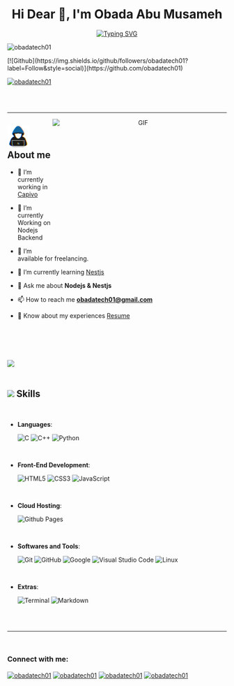 <h1 align="center">Hi Dear 👋, I'm Obada Abu Musameh</h1>

<!--  -->
<p align="center">
  <a href="https://git.io/typing-svg"><img src="https://readme-typing-svg.herokuapp.com?font=Fira+Code&pause=1000&width=435&lines=Software+Engineering;NodeJS+Backend+Developer%F0%9F%92%BB" alt="Typing SVG" /></a>
</p>

<p align="left"> <img src="https://komarev.com/ghpvc/?username=obadatech01&label=Profile%20views&color=0e75b6&style=flat" alt="obadatech01" /> </p>
[![Github](https://img.shields.io/github/followers/obadatech01?label=Follow&style=social)](https://github.com/obadatech01)

<p align="left"> <a href="https://twitter.com/obadatech01" target="blank"><img src="https://img.shields.io/twitter/follow/obadatech01?logo=twitter&style=for-the-badge" alt="obadatech01" /></a> </p>

<br>
<br>

-----

<a target="_blank" align="center">
  <img align="right" top="500" height="300" width="400" alt="GIF" src="https://media.giphy.com/media/SWoSkN6DxTszqIKEqv/giphy.gif">
</a>

## <picture><img src = "https://github.com/obadatech01/obadatech01/blob/main/about_me.gif" width = 50px></picture> **About me**

- 🔭 I’m currently working in <a href="##" target="blank">Capivo</a>

- 🌱 I’m currently Working on Nodejs Backend

- 🤝 I’m available for freelancing.

- 🌱 I’m currently learning <a href="https://docs.nestjs.com" target="blank">Nestjs</a>

- 💬 Ask me about **Nodejs & Nestjs**

- 📫 How to reach me **obadatech01@gmail.com**

- 📄 Know about my experiences <a href="https://github.com/obadatech01/obadatech01/blob/main/obada-cv.pdf" target="blank">Resume</a>
<br/>

<br><br>

<img src="https://user-images.githubusercontent.com/73097560/115834477-dbab4500-a447-11eb-908a-139a6edaec5c.gif"><br><br>

## <img src="https://media2.giphy.com/media/QssGEmpkyEOhBCb7e1/giphy.gif?cid=ecf05e47a0n3gi1bfqntqmob8g9aid1oyj2wr3ds3mg700bl&rid=giphy.gif" width ="25"><b> Skills</b>
<br>

<p align="center">

- **Languages**:

    ![C](https://img.shields.io/badge/C%20-%232370ED.svg?style=for-the-badge&logo=c&logoColor=white)
    ![C++](https://img.shields.io/badge/C++%20-%2300599C.svg?style=for-the-badge&logo=c%2B%2B&logoColor=white)
    ![Python](https://img.shields.io/badge/Python%20-%2314354C.svg?style=for-the-badge&logo=python&logoColor=white)

<br>

- **Front-End Development**:

   ![HTML5](https://img.shields.io/badge/HTML5%20-%23E34F26.svg?style=for-the-badge&logo=html5&logoColor=white)
   ![CSS3](https://img.shields.io/badge/CSS%20-%231572B6.svg?style=for-the-badge&logo=css3&logoColor=white)
   ![JavaScript](https://img.shields.io/badge/JavaScript%20-%23F7DF1E.svg?style=for-the-badge&logo=javascript&logoColor=black)

<br>

- **Cloud Hosting**:

    ![Github Pages](https://img.shields.io/badge/GitHub%20Pages-%23327FC7.svg?style=for-the-badge&logo=github&logoColor=white)

<br>

- **Softwares and Tools**:

    ![Git](https://img.shields.io/badge/git-%23F05033.svg?style=for-the-badge&logo=git&logoColor=white)
    ![GitHub](https://img.shields.io/badge/github-%23121011.svg?style=for-the-badge&logo=github&logoColor=white)
    ![Google](https://img.shields.io/badge/google-%234285F4.svg?style=for-the-badge&logo=google&logoColor=white)
    ![Visual Studio Code](https://img.shields.io/badge/Visual%20Studio%20Code-0078d7.svg?style=for-the-badge&logo=visual-studio-code&logoColor=white)
    ![Linux](https://img.shields.io/badge/Linux-FCC624?style=for-the-badge&logo=linux&logoColor=black)

<br>

- **Extras**:

    ![Terminal](https://img.shields.io/badge/Terminal-%23054020?style=for-the-badge&logo=gnu-bash&logoColor=white)
    ![Markdown](https://img.shields.io/badge/markdown-%23000000.svg?style=for-the-badge&logo=markdown&logoColor=white)


</p>

<br>
<br>

-----

<br>


<h3 align="left">Connect with me:</h3>
<p align="left">
<a href="https://twitter.com/obadatech01" target="blank"><img align="center" src="https://raw.githubusercontent.com/rahuldkjain/github-profile-readme-generator/master/src/images/icons/Social/twitter.svg" alt="obadatech01" height="30" width="40" /></a>
<a href="https://linkedin.com/in/obadatech01" target="blank"><img align="center" src="https://raw.githubusercontent.com/rahuldkjain/github-profile-readme-generator/master/src/images/icons/Social/linked-in-alt.svg" alt="obadatech01" height="30" width="40" /></a>
<a href="https://fb.com/obadatech01" target="blank"><img align="center" src="https://raw.githubusercontent.com/rahuldkjain/github-profile-readme-generator/master/src/images/icons/Social/facebook.svg" alt="obadatech01" height="30" width="40" /></a>
<a href="https://instagram.com/obadatech01" target="blank"><img align="center" src="https://raw.githubusercontent.com/rahuldkjain/github-profile-readme-generator/master/src/images/icons/Social/instagram.svg" alt="obadatech01" height="30" width="40" /></a>
</p>
